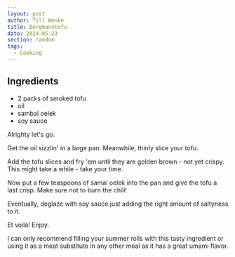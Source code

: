 ```yaml
---
layout: post
author: Till Wenke
title: Bergmanntofu
date: 2024-05-23
section: random
tags:
  - Cooking
---
```

## Ingredients

- 2 packs of smoked tofu
- oil
- sambal oelek
- soy sauce


Alrighty let's go.

Get the oil sizzlin' in a large pan. Meanwhile, thinly slice your tofu.

Add the tofu slices and fry 'em until they are golden brown - not yet crispy. This might take a while - take your time.

Now put a few teaspoons of samal oelek into the pan and give the tofu a last crisp. Make sure not to burn the chili!

Eventually, deglaze with soy sauce just adding the right amount of saltyness to it.

Et voilà! Enjoy.

I can only recommend filling your summer rolls with this tasty ingredient or using it as a meat substitute in any other meal as it has a great umami flavor.
